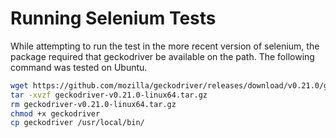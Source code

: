 

# Running Selenium Tests
While attempting to run the test in the more recent version of selenium, the package required that geckodriver be available on the path.
The following command was tested on Ubuntu.

```bash
wget https://github.com/mozilla/geckodriver/releases/download/v0.21.0/geckodriver-v0.21.0-linux64.tar.gz
tar -xvzf geckodriver-v0.21.0-linux64.tar.gz
rm geckodriver-v0.21.0-linux64.tar.gz
chmod +x geckodriver
cp geckodriver /usr/local/bin/
```

